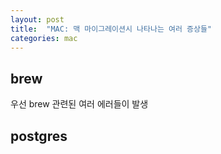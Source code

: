 ```yaml
---
layout: post
title:  "MAC: 맥 마이그레이션시 나타나는 여러 증상들"
categories: mac
---
```



## brew

우선 brew 관련된 여러 에러들이 발생




## postgres
